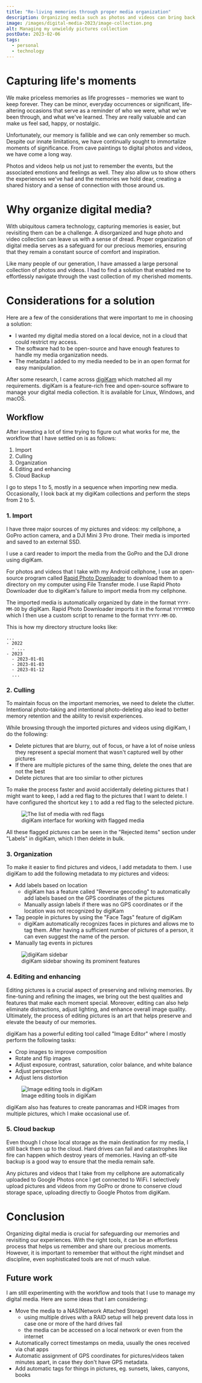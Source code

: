 ```yaml
---
title: "Re-living memories through proper media organization"
description: Organizing media such as photos and videos can bring back cherished memories and help relive them. Here's my approach to organizing my digital media collection.
image: /images/digital-media-2023/image-collection.png
alt: Managing my unwieldy pictures collection
postDate: 2023-02-06
tags:
  - personal
  - technology
---
```


# Capturing life's moments

We make priceless memories as life progresses &ndash; memories we want to keep forever. They can be minor, everyday occurrences or significant, life-altering occasions that serve as a reminder of who we were, what we've been through, and what we've learned. They are really valuable and can make us feel sad, happy, or nostalgic.

Unfortunately, our memory is fallible and we can only remember so much. Despite our innate limitations, we have continually sought to immortalize moments of significance. From cave paintings to digital photos and videos, we have come a long way.

Photos and videos help us not just to remember the events, but the associated emotions and feelings as well. They also allow us to show others the experiences we've had and the memories we hold dear, creating a shared history and a sense of connection with those around us.

# Why organize digital media?

With ubiquitous camera technology, capturing memories is easier, but revisiting them can be a challenge. A disorganized and huge photo and video collection can leave us with a sense of dread. Proper organization of digital media serves as a safeguard for our precious memories, ensuring that they remain a constant source of comfort and inspiration.

Like many people of our generation, I have amassed a large personal collection of photos and videos. I had to find a solution that enabled me to effortlessly navigate through the vast collection of my cherished moments.

# Considerations for a solution

Here are a few of the considerations that were important to me in choosing a solution:

- I wanted my digital media stored on a local device, not in a cloud that could restrict my access.
- The software had to be open-source and have enough features to handle my media organization needs.
- The metadata I added to my media needed to be in an open format for easy manipulation.

After some research, I came across [digiKam](https://www.digikam.org/) which matched all my requirements. digiKam is a feature-rich free and open-source software to manage your digital media collection. It is available for Linux, Windows, and macOS.

## Workflow

After investing a lot of time trying to figure out what works for me, the workflow that I have settled on is as follows:

1. Import
2. Culling
3. Organization
4. Editing and enhancing
5. Cloud Backup

I go to steps 1 to 5, mostly in a sequence when importing new media. Occasionally, I look back at my digiKam collections and perform the steps from 2 to 5.

### 1. Import

I have three major sources of my pictures and videos: my cellphone, a GoPro action camera, and a DJI Mini 3 Pro drone. Their media is imported and saved to an external SSD.

I use a card reader to import the media from the GoPro and the DJI drone using digiKam.

For photos and videos that I take with my Android cellphone, I use an open-source program called [Rapid Photo Downloader](https://damonlynch.net/rapid/index.html) to download them to a directory on my computer using File Transfer mode. I use Rapid Photo Downloader due to digiKam's failure to import media from my cellphone.

The imported media is automatically organized by date in the format `YYYY-MM-DD` by digiKam. Rapid Photo Downloader imports it in the format `YYYYMMDD` which I then use a custom script to rename to the format `YYYY-MM-DD`.

This is how my directory structure looks like:
```
...
- 2022
  - ...
- 2023
  - 2023-01-01
  - 2023-01-03
  - 2023-01-12
  ...
```

### 2. Culling

To maintain focus on the important memories, we need to delete the clutter. Intentional photo-taking and intentional photo-deleting also lead to better memory retention and the ability to revisit experiences.

While browsing through the imported pictures and videos using digiKam, I do the following:
- Delete pictures that are blurry, out of focus, or have a lot of noise unless they represent a special moment that wasn't captured well by other pictures
- If there are multiple pictures of the same thing, delete the ones that are not the best
- Delete pictures that are too similar to other pictures

To make the process faster and avoid accidentally deleting pictures that I might want to keep, I add a red flag to the pictures that I want to delete. I have configured the shortcut key `1` to add a red flag to the selected picture.

<figure class="image">
  <img src="/images/digital-media-2023/digikam-red-flags.png" alt="The list of media with red flags"/>
  <figcaption>digiKam interface for working with flagged media</figcaption>
</figure>

All these flagged pictures can be seen in the "Rejected items" section under "Labels" in digiKam, which I then delete in bulk.

### 3. Organization

To make it easier to find pictures and videos, I add metadata to them. I use digiKam to add the following metadata to my pictures and videos:
- Add labels based on location
  - digiKam has a feature called "Reverse geocoding" to automatically add labels based on the GPS coordinates of the pictures
  - Manually assign labels if there was no GPS coordinates or if the location was not recognized by digiKam
- Tag people in pictures by using the "Face Tags" feature of digiKam
  - digiKam automatically recognizes faces in pictures and allows me to tag them. After having a sufficient number of pictures of a person, it can even suggest the name of the person.
- Manually tag events in pictures

<figure class="image">
  <img src="/images/digital-media-2023/digikam.png" alt="digiKam sidebar"/>
  <figcaption>digiKam sidebar showing its prominent features</figcaption>
</figure>

### 4. Editing and enhancing

Editing pictures is a crucial aspect of preserving and reliving memories. By fine-tuning and refining the images, we bring out the best qualities and features that make each moment special. Moreover, editing can also help eliminate distractions, adjust lighting, and enhance overall image quality. Ultimately, the process of editing pictures is an art that helps preserve and elevate the beauty of our memories.

digiKam has a powerful editing tool called "Image Editor" where I mostly perform the following tasks:
- Crop images to improve composition
- Rotate and flip images
- Adjust exposure, contrast, saturation, color balance, and white balance
- Adjust perspective
- Adjust lens distortion

<figure class="image">
  <img src="/images/digital-media-2023/digikam-image-editor-tools.png" alt="Image editing tools in digiKam"/>
  <figcaption>Image editing tools in digiKam</figcaption>
</figure>

digiKam also has features to create panoramas and HDR images from multiple pictures, which I make occasional use of.

### 5. Cloud backup

Even though I chose local storage as the main destination for my media, I still back them up to the cloud. Hard drives can fail and catastrophes like fire can happen which destroy years of memories. Having an off-site backup is a good way to ensure that the media remain safe.

Any pictures and videos that I take from my cellphone are automatically uploaded to Google Photos once I get connected to WiFi. I selectively upload pictures and videos from my GoPro or drone to conserve cloud storage space, uploading directly to Google Photos from digiKam.

<!-- write a conclusion -->
# Conclusion

Organizing digital media is crucial for safeguarding our memories and revisiting our experiences. With the right tools, it can be an effortless process that helps us remember and share our precious moments. However, it is important to remember that without the right mindset and discipline, even sophisticated tools are not of much value.

## Future work

I am still experimenting with the workflow and tools that I use to manage my digital media. Here are some ideas that I am considering:

- Move the media to a NAS(Network Attached Storage)
  - using multiple drives with a RAID setup will help prevent data loss in case one or more of the hard drives fail
  - the media can be accessed on a local network or even from the internet
- Automatically correct timestamps on media, usually the ones received via chat apps
- Automatic assignment of GPS coordinates for pictures/videos taken minutes apart, in case they don't have GPS metadata.
- Add automatic tags for things in pictures, eg. sunsets, lakes, canyons, books
